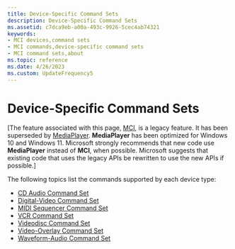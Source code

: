 ```yaml
---
title: Device-Specific Command Sets
description: Device-Specific Command Sets
ms.assetid: c7dca9eb-a00a-493c-9926-5cec4ab74321
keywords:
- MCI devices,command sets
- MCI commands,device-specific command sets
- MCI command sets,about
ms.topic: reference
ms.date: 4/26/2023
ms.custom: UpdateFrequency5
---
```


# Device-Specific Command Sets

\[The feature associated with this page, [MCI](/windows/win32/multimedia/mci), is a legacy feature. It has been superseded by [MediaPlayer](/uwp/api/Windows.Media.Playback.MediaPlayer). **MediaPlayer** has been optimized for Windows 10 and Windows 11. Microsoft strongly recommends that new code use **MediaPlayer** instead of **MCI**, when possible. Microsoft suggests that existing code that uses the legacy APIs be rewritten to use the new APIs if possible.\]

The following topics list the commands supported by each device type:

-   [CD Audio Command Set](cd-audio-command-set.md)
-   [Digital-Video Command Set](digital-video-command-set.md)
-   [MIDI Sequencer Command Set](midi-sequencer-command-set.md)
-   [VCR Command Set](vcr-command-set.md)
-   [Videodisc Command Set](videodisc-command-set.md)
-   [Video-Overlay Command Set](video-overlay-command-set.md)
-   [Waveform-Audio Command Set](waveform-audio-command-set.md)

 

 





